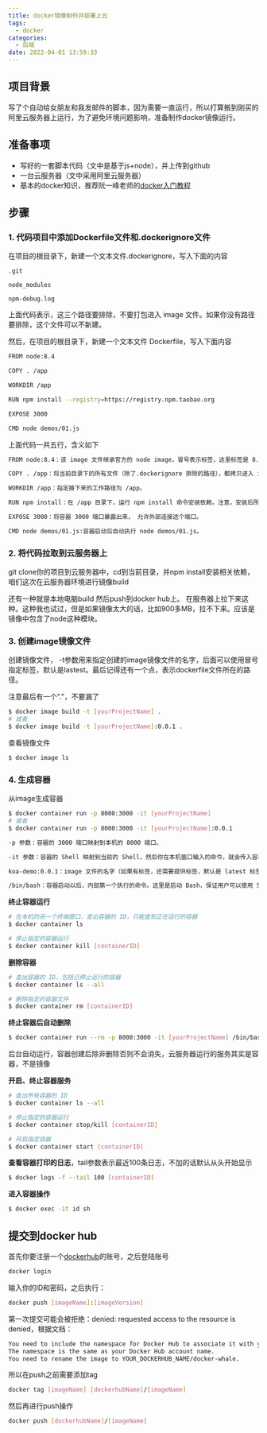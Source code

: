 ```yaml
---
title: docker镜像制作并部署上云
tags:
  - docker
categories:
  - 后端
date: 2022-04-01 13:59:33
---
```


## **项目背景**
写了个自动给女朋友和我发邮件的脚本，因为需要一直运行，所以打算搬到刚买的阿里云服务器上运行，为了避免环境问题影响，准备制作docker镜像运行。
<!--more-->

## **准备事项**
- 写好的一套脚本代码（文中是基于js+node），并上传到github
- 一台云服务器（文中采用阿里云服务器）
- 基本的docker知识，推荐阮一峰老师的[docker入门教程](https://www.ruanyifeng.com/blog/2018/02/docker-tutorial.html)

## **步骤**
### **1. 代码项目中添加Dockerfile文件和.dockerignore文件**
在项目的根目录下，新建一个文本文件.dockerignore，写入下面的内容

```
.git

node_modules

npm-debug.log
```

上面代码表示，这三个路径要排除，不要打包进入 image 文件。如果你没有路径要排除，这个文件可以不新建。

然后，在项目的根目录下，新建一个文本文件 Dockerfile，写入下面内容

``` bash
FROM node:8.4

COPY . /app

WORKDIR /app

RUN npm install --registry=https://registry.npm.taobao.org

EXPOSE 3000

CMD node demos/01.js
```

上面代码一共五行，含义如下

``` bash
FROM node:8.4：该 image 文件继承官方的 node image，冒号表示标签，这里标签是 8.4，即 8.4 版本的 node。

COPY . /app：将当前目录下的所有文件（除了.dockerignore 排除的路径），都拷贝进入 image 文件的 /app 目录。

WORKDIR /app：指定接下来的工作路径为 /app。

RUN npm install：在 /app 目录下，运行 npm install 命令安装依赖。注意，安装后所有的依赖，都将打包进入 image 文件。

EXPOSE 3000：将容器 3000 端口暴露出来， 允许外部连接这个端口。

CMD node demos/01.js:容器启动后自动执行 node demos/01.js。
```

### **2. 将代码拉取到云服务器上**
git clone你的项目到云服务器中，cd到当前目录，并npm install安装相关依赖，咱们这次在云服务器环境进行镜像build

还有一种就是本地电脑build 然后push到docker hub上。 在服务器上拉下来这种。这种我也试过，但是如果镜像太大的话，比如900多MB，拉不下来。应该是镜像中包含了node这种模块。

### **3. 创建image镜像文件**
创建镜像文件， -t参数用来指定创建的image镜像文件的名字，后面可以使用冒号指定标签，默认是lastest。最后记得还有一个点，表示dockerfile文件所在的路径。

注意最后有一个"."，不要漏了

``` bash
$ docker image build -t [yourProjectName] .
# 或者
$ docker image build -t [yourProjectName]:0.0.1 .
```

查看镜像文件
``` bash
$ docker image ls
```

### **4. 生成容器**
从image生成容器

``` bash
$ docker container run -p 8000:3000 -it [yourProjectName]
# 或者
$ docker container run -p 8000:3000 -it [yourProjectName]:0.0.1
```

``` bash
-p 参数：容器的 3000 端口映射到本机的 8000 端口。

-it 参数：容器的 Shell 映射到当前的 Shell，然后你在本机窗口输入的命令，就会传入容器。

koa-demo:0.0.1：image 文件的名字（如果有标签，还需要提供标签，默认是 latest 标签）。

/bin/bash：容器启动以后，内部第一个执行的命令。这里是启动 Bash，保证用户可以使用 Shell。
```

**终止容器运行**

``` bash
# 在本机的另一个终端窗口，查出容器的 ID，只能查到正在运行的容器
$ docker container ls

# 停止指定的容器运行
$ docker container kill [containerID]
```

**删除容器**

``` bash
# 查出容器的 ID，包括已停止运行的容器
$ docker container ls --all

# 删除指定的容器文件
$ docker container rm [containerID]
```

**终止容器后自动删除**

``` bash
$ docker container run --rm -p 8000:3000 -it [yourProjectName] /bin/bash
```

后台自动运行，容器创建后除非删除否则不会消失，云服务器运行的服务其实是容器，不是镜像

**开启、终止容器服务**

``` bash
# 查出所有容器的 ID
$ docker container ls --all

# 停止指定的容器运行
$ docker container stop/kill [containerID]

# 开启指定容器
$ docker container start [containerID]
```

**查看容器打印的日志**，tail参数表示最近100条日志，不加的话默认从头开始显示

``` bash
$ docker logs -f --tail 100 [containerID]
```

**进入容器操作**

``` bash
$ docker exec -it id sh
```

## **提交到docker hub**
首先你要注册一个[dockerhub](https://hub.docker.com)的账号，之后登陆账号

``` bash
docker login
```

输入你的ID和密码，之后执行：

``` bash
docker push [imageName]:[imageVersion]
```

第一次提交可能会被拒绝：denied: requested access to the resource is denied，根据文档：

``` bash
You need to include the namespace for Docker Hub to associate it with your account.
The namespace is the same as your Docker Hub account name.
You need to rename the image to YOUR_DOCKERHUB_NAME/docker-whale.
```

所以在push之前需要添加tag

``` bash
docker tag [imageName] [dockerhubName]/[imageName]
```

然后再进行push操作

``` bash
docker push [dockerhubName]/[imageName]
```